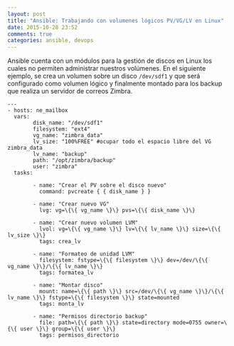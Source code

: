 ```yaml
---
layout: post
title: "Ansible: Trabajando con volumenes lógicos PV/VG/LV en Linux"
date: 2015-10-28 23:52
comments: true
categories: ansible, devops
---
```

Ansible cuenta con un módulos para la gestión de discos en Linux los cuales no permiten administrar nuestros volúmenes. 
En el siguiente ejemplo, se crea un volumen sobre un disco `/dev/sdf1` y que será configurado como volumen lógico y finalmente montado para los backup que realiza un servidor de correos Zimbra.

```objc
---
- hosts: ne_mailbox
  vars:
        disk_name: "/dev/sdf1"
        filesystem: "ext4"
        vg_name: "zimbra_data"
        lv_size: "100%FREE" #ocupar todo el espacio libre del VG zimbra_data
        lv_name: "backup"
        path: "/opt/zimbra/backup"
        user: "zimbra"
  tasks:

        - name: "Crear el PV sobre el disco nuevo"
          command: pvcreate { { disk_name } }

        - name: "Crear nuevo VG"
          lvg: vg=\{\{ vg_name \}\} pvs=\{\{ disk_name \}\}

        - name: "Crear nuevo volumen LVM"
          lvol: vg=\{\{ vg_name \}\} lv=\{\{ lv_name \}\} size=\{\{ lv_size \}\}
          tags: crea_lv

        - name: "Formateo de unidad LVM"
          filesystem: fstype=\{\{ filesystem \}\} dev=/dev/\{\{ vg_name \}\}/\{\{ lv_name \}\}
          tags: formatea_lv

        - name: "Montar disco"
          mount: name=\{\{ path \}\} src=/dev/\{\{ vg_name \}\}/\{\{ lv_name \}\} fstype=\{\{ filesystem \}\} state=mounted
          tags: monta_lv

        - name: "Permisos directorio backup"
          file: path=\{\{ path \}\} state=directory mode=0755 owner=\{\{ user \}\} group=\{\{ user \}\}
          tags: permisos_directorio
```
